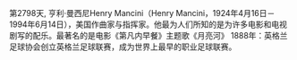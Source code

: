 第2798天, 亨利·曼西尼Henry Mancini（Henry Mancini，1924年4月16日－1994年6月14日），美国作曲家与指挥家。他最为人们所知的是为许多电影和电视剧写的配乐。最著名的是电影《第凡内早餐》主题歌《月亮河》
1888年：英格兰足球协会创立英格兰足球联赛，成为世界上最早的职业足球联赛。